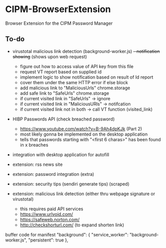 # CIPM-BrowserExtension
Browser Extension for the CIPM Password Manager

## To-do
- virustotal malicious link detection (background-worker.js)
    ~~- notification showing~~ (shows upon web request)
    - figure out how to access value of API key from this file
    - request VT report based on supplied id
    - implement logic to show notification based on result of Id report
    - cover them under the same HTTP error if else block
    - add malicious link to "MaliciousUrls" chrome.storage
    - add safe link to "SafeUrls" chrome.storage
    - if current visited link in "SafeUrls" -> ignore
    - if current visited link in "MaliciousURls" -> notifcation
    - if current visited link not in both -> call VT function (visited_link)


- HIBP Passwords API (check breached password)
    - https://www.youtube.com/watch?v=B-9Ah4dpKJk (Part 2)
    - most likely gonna be implemented on the desktop application
    - tells that passwords starting with "<first 6 charas>" has been found in x breaches
- integration with desktop application for autofill


- extension: rss news site
- extension: password integration (extra)
- extension: security tips (sendiri generate tips) (scraped)


- extension: malicious link detection (either thru webpage signature or virustotal)
    - this requires paid API services
    - https://www.urlvoid.com/
    - https://safeweb.norton.com/
    - http://checkshorturl.com/ (to expand shorten link)

buffer code for manifest
    "background": {
        "service_worker": "background-worker.js",
        "persistent": true
    },